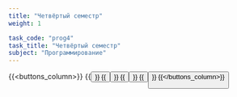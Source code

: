 ```yaml
---
title: "Четвёртый семестр"
weight: 1

task_code: "prog4"
task_title: "Четвёртый семестр"
subject: "Программирование"
---
```

{{<buttons_column>}}
    {{<button text="Лабораторные работы 1-2" link="https://replit.com/@DanilaIsaichev/PROG4-Lab1-2">}}
    {{<button text="Лабораторные работы 5-6" link="https://replit.com/@DanilaIsaichev/PROG4-Lab5-6">}}
    {{<button text="Лабораторная работа 7" link="https://replit.com/@DanilaIsaichev/PROG4-Lab7">}}
    {{<button text="Лабораторная работа 8" link="https://replit.com/@DanilaIsaichev/PROG4-Lab8">}}
{{</buttons_column>}}